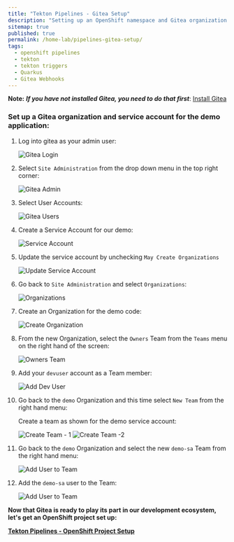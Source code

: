 ```yaml
---
title: "Tekton Pipelines - Gitea Setup"
description: "Setting up an OpenShift namespace and Gitea organization for Tekton Triggers with Gitea Webhooks"
sitemap: true
published: true
permalink: /home-lab/pipelines-gitea-setup/
tags:
  - openshift pipelines
  - tekton
  - tekton triggers
  - Quarkus
  - Gitea Webhooks
---
```

__Note:__  __*If you have not installed Gitea, you need to do that first*__: [Install Gitea](/home-lab/gitea-with-pi/)

### Set up a Gitea organization and service account for the demo application:

1. Log into gitea as your admin user:

   ![Gitea Login](images/gitea-login.png)

1. Select `Site Administration` from the drop down menu in the top right corner:

   ![Gitea Admin](images/gitea-site-admin.png)

1. Select User Accounts:

   ![Gitea Users](images/gitea-user-accounts.png)

1. Create a Service Account for our demo:

    ![Service Account](images/gitea-create-service-account.png)

1. Update the service account by unchecking `May Create Organizations`

   ![Update Service Account](images/gitea-update-service-account.png)

1. Go back to `Site Administration` and select `Organizations`:

   ![Organizations](images/gitea-organizations.png)

1. Create an Organization for the demo code:

   ![Create Organization](images/gitea-create-organization.png)

1. From the new Organization, select the `Owners` Team from the `Teams` menu on the right hand of the screen:

   ![Owners Team](images/gitea-demo-organization.png)

1. Add your `devuser` account as a Team member:

   ![Add Dev User](images/gitea-add-devuser-to-team.png)

1. Go back to the `demo` Organization and this time select `New Team` from the right hand menu:

   Create a team as shown for the demo service account:

   ![Create Team - 1](images/gitea-create-team-page1.png)
   ![Create Team -2](images/gitea-create-team-page2.png)

1. Go back to the `demo` Organization and select the new `demo-sa` Team from the right hand menu:

   ![Add User to Team](images/gitea-owners-team.png)

1. Add the `demo-sa` user to the Team:

   ![Add User to Team](images/gitea-add-team-member.png)

__Now that Gitea is ready to play its part in our development ecosystem, let's get an OpenShift project set up:__

__[Tekton Pipelines - OpenShift Project Setup](/home-lab/pipelines-project-setup/)__
